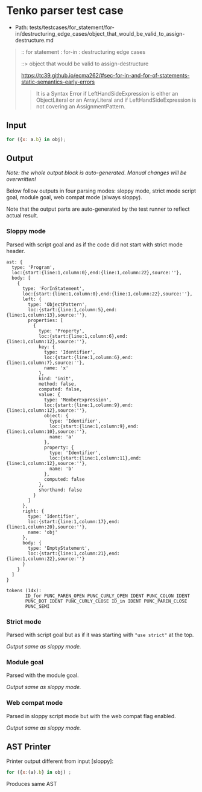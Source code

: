 # Tenko parser test case

- Path: tests/testcases/for_statement/for-in/destructuring_edge_cases/object_that_would_be_valid_to_assign-destructure.md

> :: for statement : for-in : destructuring edge cases
>
> ::> object that would be valid to assign-destructure
> 
> https://tc39.github.io/ecma262/#sec-for-in-and-for-of-statements-static-semantics-early-errors
> 
> > It is a Syntax Error if LeftHandSideExpression is either an ObjectLiteral or an ArrayLiteral and if LeftHandSideExpression is not covering an AssignmentPattern.

## Input

`````js
for ({x: a.b} in obj);
`````

## Output

_Note: the whole output block is auto-generated. Manual changes will be overwritten!_

Below follow outputs in four parsing modes: sloppy mode, strict mode script goal, module goal, web compat mode (always sloppy).

Note that the output parts are auto-generated by the test runner to reflect actual result.

### Sloppy mode

Parsed with script goal and as if the code did not start with strict mode header.

`````
ast: {
  type: 'Program',
  loc:{start:{line:1,column:0},end:{line:1,column:22},source:''},
  body: [
    {
      type: 'ForInStatement',
      loc:{start:{line:1,column:0},end:{line:1,column:22},source:''},
      left: {
        type: 'ObjectPattern',
        loc:{start:{line:1,column:5},end:{line:1,column:13},source:''},
        properties: [
          {
            type: 'Property',
            loc:{start:{line:1,column:6},end:{line:1,column:12},source:''},
            key: {
              type: 'Identifier',
              loc:{start:{line:1,column:6},end:{line:1,column:7},source:''},
              name: 'x'
            },
            kind: 'init',
            method: false,
            computed: false,
            value: {
              type: 'MemberExpression',
              loc:{start:{line:1,column:9},end:{line:1,column:12},source:''},
              object: {
                type: 'Identifier',
                loc:{start:{line:1,column:9},end:{line:1,column:10},source:''},
                name: 'a'
              },
              property: {
                type: 'Identifier',
                loc:{start:{line:1,column:11},end:{line:1,column:12},source:''},
                name: 'b'
              },
              computed: false
            },
            shorthand: false
          }
        ]
      },
      right: {
        type: 'Identifier',
        loc:{start:{line:1,column:17},end:{line:1,column:20},source:''},
        name: 'obj'
      },
      body: {
        type: 'EmptyStatement',
        loc:{start:{line:1,column:21},end:{line:1,column:22},source:''}
      }
    }
  ]
}

tokens (14x):
       ID_for PUNC_PAREN_OPEN PUNC_CURLY_OPEN IDENT PUNC_COLON IDENT
       PUNC_DOT IDENT PUNC_CURLY_CLOSE ID_in IDENT PUNC_PAREN_CLOSE
       PUNC_SEMI
`````

### Strict mode

Parsed with script goal but as if it was starting with `"use strict"` at the top.

_Output same as sloppy mode._

### Module goal

Parsed with the module goal.

_Output same as sloppy mode._

### Web compat mode

Parsed in sloppy script mode but with the web compat flag enabled.

_Output same as sloppy mode._

## AST Printer

Printer output different from input [sloppy]:

````js
for ({x:(a).b} in obj) ;
````

Produces same AST
